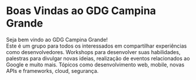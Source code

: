 # Boas Vindas ao GDG Campina Grande

Seja bem vindo ao GDG Campina Grande!  
Este é um grupo para todos os interessados em compartilhar experiências como desenvolvedores. Workshops para desenvolver suas habilidades, palestras para divulgar novas ideias, realização de eventos relacionados ao Google e muito mais. Tópicos como desenvolvimento web, mobile, novas APIs e frameworks, cloud, segurança.

